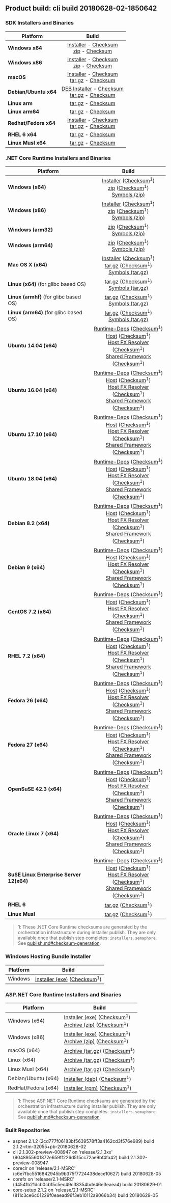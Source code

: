 ## Product build: cli build 20180628-02-1850642

### SDK Installers and Binaries

| Platform | Build |
| -------- | :-------------------------------------: |
| **Windows x64** | [Installer][sdk-win-x64-installer] - [Checksum][sdk-win-x64-installer-checksum]<br>[zip][sdk-win-x64-zip] - [Checksum][sdk-win-x64-zip-checksum] |
| **Windows x86** | [Installer][sdk-win-x86-installer] - [Checksum][sdk-win-x86-installer-checksum]<br>[zip][sdk-win-x86-zip] - [Checksum][sdk-win-x86-zip-checksum] |
| **macOS**       | [Installer][sdk-osx-installer] - [Checksum][sdk-osx-installer-checksum]<br>[tar.gz][sdk-osx-targz] - [Checksum][sdk-osx-targz-checksum] |
| **Debian/Ubuntu x64**   | [DEB Installer][sdk-linux-x64-DEB-installer] - [Checksum][sdk-linux-x64-DEB-installer-checksum]<br>[tar.gz][sdk-linux-x64-targz] - [Checksum][sdk-linux-x64-targz-checksum] |
| **Linux arm**   | [tar.gz][sdk-linux-arm-targz] - [Checksum][sdk-linux-arm-targz-checksum] |
| **Linux arm64**   | [tar.gz][sdk-linux-arm64-targz] - [Checksum][sdk-linux-arm64-targz-checksum] |
| **Redhat/Fedora x64**    | [Installer][sdk-rpm-x64-installer] - [Checksum][sdk-rpm-x64-installer-checksum]<br>[tar.gz][sdk-linux-x64-targz] - [Checksum][sdk-linux-x64-targz-checksum] |
| **RHEL 6 x64**      | [tar.gz][sdk-rhel-6-x64-targz] - [Checksum][sdk-rhel-6-x64-targz-checksum] |
| **Linux Musl x64**  | [tar.gz][sdk-musl-x64-targz] - [Checksum][sdk-musl-x64-targz-checksum] |

[sdk-win-x64-installer]: https://dotnetfeed.blob.core.windows.net/orchestrated-release-2-1-2/20180628-02/final/assets/Sdk/2.1.302-preview-008947/dotnet-sdk-2.1.302-preview-008947-win-x64.exe
[sdk-win-x64-installer-checksum]: https://dotnetfeed.blob.core.windows.net/orchestrated-release-2-1-2/20180628-02/final/assets/Sdk/2.1.302-preview-008947/dotnet-sdk-2.1.302-preview-008947-win-x64.exe.sha
[sdk-win-x64-zip]: https://dotnetfeed.blob.core.windows.net/orchestrated-release-2-1-2/20180628-02/final/assets/Sdk/2.1.302-preview-008947/dotnet-sdk-2.1.302-preview-008947-win-x64.zip
[sdk-win-x64-zip-checksum]: https://dotnetfeed.blob.core.windows.net/orchestrated-release-2-1-2/20180628-02/final/assets/Sdk/2.1.302-preview-008947/dotnet-sdk-2.1.302-preview-008947-win-x64.zip.sha

[sdk-win-x86-installer]: https://dotnetfeed.blob.core.windows.net/orchestrated-release-2-1-2/20180628-02/final/assets/Sdk/2.1.302-preview-008947/dotnet-sdk-2.1.302-preview-008947-win-x86.exe
[sdk-win-x86-installer-checksum]: https://dotnetfeed.blob.core.windows.net/orchestrated-release-2-1-2/20180628-02/final/assets/Sdk/2.1.302-preview-008947/dotnet-sdk-2.1.302-preview-008947-win-x86.exe.sha
[sdk-win-x86-zip]: https://dotnetfeed.blob.core.windows.net/orchestrated-release-2-1-2/20180628-02/final/assets/Sdk/2.1.302-preview-008947/dotnet-sdk-2.1.302-preview-008947-win-x86.zip
[sdk-win-x86-zip-checksum]: https://dotnetfeed.blob.core.windows.net/orchestrated-release-2-1-2/20180628-02/final/assets/Sdk/2.1.302-preview-008947/dotnet-sdk-2.1.302-preview-008947-win-x86.zip.sha

[sdk-osx-installer]: https://dotnetfeed.blob.core.windows.net/orchestrated-release-2-1-2/20180628-02/final/assets/Sdk/2.1.302-preview-008947/dotnet-sdk-2.1.302-preview-008947-osx-x64.pkg
[sdk-osx-installer-checksum]: https://dotnetfeed.blob.core.windows.net/orchestrated-release-2-1-2/20180628-02/final/assets/Sdk/2.1.302-preview-008947/dotnet-sdk-2.1.302-preview-008947-osx-x64.pkg.sha
[sdk-osx-targz]: https://dotnetfeed.blob.core.windows.net/orchestrated-release-2-1-2/20180628-02/final/assets/Sdk/2.1.302-preview-008947/dotnet-sdk-2.1.302-preview-008947-osx-x64.tar.gz
[sdk-osx-targz-checksum]: https://dotnetfeed.blob.core.windows.net/orchestrated-release-2-1-2/20180628-02/final/assets/Sdk/2.1.302-preview-008947/dotnet-sdk-2.1.302-preview-008947-osx-x64.tar.gz.sha

[sdk-linux-x64-targz]: https://dotnetfeed.blob.core.windows.net/orchestrated-release-2-1-2/20180628-02/final/assets/Sdk/2.1.302-preview-008947/dotnet-sdk-2.1.302-preview-008947-linux-x64.tar.gz
[sdk-linux-x64-targz-checksum]: https://dotnetfeed.blob.core.windows.net/orchestrated-release-2-1-2/20180628-02/final/assets/Sdk/2.1.302-preview-008947/dotnet-sdk-2.1.302-preview-008947-linux-x64.tar.gz.sha

[sdk-linux-arm-targz]: https://dotnetfeed.blob.core.windows.net/orchestrated-release-2-1-2/20180628-02/final/assets/Sdk/2.1.302-preview-008947/dotnet-sdk-2.1.302-preview-008947-linux-arm.tar.gz
[sdk-linux-arm-targz-checksum]: https://dotnetfeed.blob.core.windows.net/orchestrated-release-2-1-2/20180628-02/final/assets/Sdk/2.1.302-preview-008947/dotnet-sdk-2.1.302-preview-008947-linux-arm.tar.gz.sha

[sdk-linux-arm64-targz]: https://dotnetfeed.blob.core.windows.net/orchestrated-release-2-1-2/20180628-02/final/assets/Sdk/2.1.302-preview-008947/dotnet-sdk-2.1.302-preview-008947-linux-arm64.tar.gz
[sdk-linux-arm64-targz-checksum]: https://dotnetfeed.blob.core.windows.net/orchestrated-release-2-1-2/20180628-02/final/assets/Sdk/2.1.302-preview-008947/dotnet-sdk-2.1.302-preview-008947-linux-arm64.tar.gz.sha

[sdk-linux-x64-DEB-installer]: https://dotnetfeed.blob.core.windows.net/orchestrated-release-2-1-2/20180628-02/final/assets/Sdk/2.1.302-preview-008947/dotnet-sdk-2.1.302-preview-008947-x64.deb
[sdk-linux-x64-DEB-installer-checksum]: https://dotnetfeed.blob.core.windows.net/orchestrated-release-2-1-2/20180628-02/final/assets/Sdk/2.1.302-preview-008947/dotnet-sdk-2.1.302-preview-008947-x64.deb.sha

[sdk-rpm-x64-installer]: https://dotnetfeed.blob.core.windows.net/orchestrated-release-2-1-2/20180628-02/final/assets/Sdk/2.1.302-preview-008947/dotnet-sdk-2.1.302-preview-008947-x64.rpm
[sdk-rpm-x64-installer-checksum]: https://dotnetfeed.blob.core.windows.net/orchestrated-release-2-1-2/20180628-02/final/assets/Sdk/2.1.302-preview-008947/dotnet-sdk-2.1.302-preview-008947-x64.rpm.sha

[sdk-rhel-6-x64-targz]: https://dotnetfeed.blob.core.windows.net/orchestrated-release-2-1-2/20180628-02/final/assets/Sdk/2.1.302-preview-008947/dotnet-sdk-2.1.302-preview-008947-rhel.6-x64.tar.gz
[sdk-rhel-6-x64-targz-checksum]: https://dotnetfeed.blob.core.windows.net/orchestrated-release-2-1-2/20180628-02/final/assets/Sdk/2.1.302-preview-008947/dotnet-sdk-2.1.302-preview-008947-rhel.6-x64.tar.gz.sha

[sdk-musl-x64-targz]: https://dotnetfeed.blob.core.windows.net/orchestrated-release-2-1-2/20180628-02/final/assets/Sdk/2.1.302-preview-008947/dotnet-sdk-2.1.302-preview-008947-linux-musl-x64.tar.gz
[sdk-musl-x64-targz-checksum]: https://dotnetfeed.blob.core.windows.net/orchestrated-release-2-1-2/20180628-02/final/assets/Sdk/2.1.302-preview-008947/dotnet-sdk-2.1.302-preview-008947-linux-musl-x64.tar.gz.sha


### .NET Core Runtime Installers and Binaries

| Platform | Build |
|---------|:----------:|
| **Windows (x64)**                         | [Installer][win-x64-installer] ([Checksum][win-x64-installer-checksum]<sup>1</sup>)<br>[zip][win-x64-zip]   ([Checksum][win-x64-zip-checksum]<sup>1</sup>)<br>[Symbols (zip)][win-x64-symbols-zip]   |
| **Windows (x86)**                         | [Installer][win-x86-installer] ([Checksum][win-x86-installer-checksum]<sup>1</sup>)<br>[zip][win-x86-zip]   ([Checksum][win-x86-zip-checksum]<sup>1</sup>)<br>[Symbols (zip)][win-x86-symbols-zip]   |
| **Windows (arm32)**                       |                                                                                        [zip][win-arm-zip]   ([Checksum][win-arm-zip-checksum]<sup>1</sup>)<br>[Symbols (zip)][win-arm-symbols-zip]   |
| **Windows (arm64)**                       |                                                                                        [zip][win-arm64-zip] ([Checksum][win-arm64-zip-checksum]<sup>1</sup>)<br>[Symbols (zip)][win-arm64-symbols-zip] |
| **Mac OS X (x64)**                        | [Installer][osx-installer] ([Checksum][osx-installer-checksum]<sup>1</sup>)<br>[tar.gz][osx-targz]          ([Checksum][osx-targz-checksum]<sup>1</sup>)<br>[Symbols (tar.gz)][osx-symbols-targz]       |
| **Linux (x64)** (for glibc based OS)      |                                                                                        [tar.gz][linux-x64-targz] ([Checksum][linux-x64-targz-checksum]<sup>1</sup>)<br>[Symbols (tar.gz)][linux-x64-symbols-targz] |
| **Linux (armhf)** (for glibc based OS)    |                                                                                        [tar.gz][linux-arm-targz] ([Checksum][linux-arm-targz-checksum]<sup>1</sup>)<br>[Symbols (tar.gz)][linux-arm-symbols-targz] |
| **Linux (arm64)** (for glibc based OS)    |                                                                                        [tar.gz][linux-arm64-targz] ([Checksum][linux-arm64-targz-checksum]<sup>1</sup>)<br>[Symbols (tar.gz)][linux-arm64-symbols-targz] |
| **Ubuntu 14.04 (x64)**                    | [Runtime-Deps][ubuntu-14.04-runtime-deps] ([Checksum][ubuntu-14.04-runtime-deps-checksum]<sup>1</sup>)<br>[Host][deb-package-host] ([Checksum][deb-package-host-checksum]<sup>1</sup>)<br>[Host FX Resolver][deb-package-hostfxr] ([Checksum][deb-package-hostfxr-checksum]<sup>1</sup>)<br>[Shared Framework][deb-package-sharedfx] ([Checksum][deb-package-sharedfx-checksum]<sup>1</sup>)<br> |
| **Ubuntu 16.04 (x64)**                    | [Runtime-Deps][ubuntu-16.04-runtime-deps] ([Checksum][ubuntu-16.04-runtime-deps-checksum]<sup>1</sup>)<br>[Host][deb-package-host] ([Checksum][deb-package-host-checksum]<sup>1</sup>)<br>[Host FX Resolver][deb-package-hostfxr] ([Checksum][deb-package-hostfxr-checksum]<sup>1</sup>)<br>[Shared Framework][deb-package-sharedfx] ([Checksum][deb-package-sharedfx-checksum]<sup>1</sup>)<br> |
| **Ubuntu 17.10 (x64)**                    | [Runtime-Deps][ubuntu-17.10-runtime-deps] ([Checksum][ubuntu-17.10-runtime-deps-checksum]<sup>1</sup>)<br>[Host][deb-package-host] ([Checksum][deb-package-host-checksum]<sup>1</sup>)<br>[Host FX Resolver][deb-package-hostfxr] ([Checksum][deb-package-hostfxr-checksum]<sup>1</sup>)<br>[Shared Framework][deb-package-sharedfx] ([Checksum][deb-package-sharedfx-checksum]<sup>1</sup>)<br> |
| **Ubuntu 18.04 (x64)**                    | [Runtime-Deps][ubuntu-18.04-runtime-deps] ([Checksum][ubuntu-18.04-runtime-deps-checksum]<sup>1</sup>)<br>[Host][deb-package-host] ([Checksum][deb-package-host-checksum]<sup>1</sup>)<br>[Host FX Resolver][deb-package-hostfxr] ([Checksum][deb-package-hostfxr-checksum]<sup>1</sup>)<br>[Shared Framework][deb-package-sharedfx] ([Checksum][deb-package-sharedfx-checksum]<sup>1</sup>)<br> |
| **Debian 8.2 (x64)**                      | [Runtime-Deps][debian-8.2-runtime-deps]   ([Checksum][debian-8.2-runtime-deps-checksum]<sup>1</sup>)<br>[Host][deb-package-host] ([Checksum][deb-package-host-checksum]<sup>1</sup>)<br>[Host FX Resolver][deb-package-hostfxr] ([Checksum][deb-package-hostfxr-checksum]<sup>1</sup>)<br>[Shared Framework][deb-package-sharedfx] ([Checksum][deb-package-sharedfx-checksum]<sup>1</sup>)<br> |
| **Debian 9 (x64)**                        | [Runtime-Deps][debian-9-runtime-deps]     ([Checksum][debian-9-runtime-deps-checksum]<sup>1</sup>)<br>[Host][deb-package-host] ([Checksum][deb-package-host-checksum]<sup>1</sup>)<br>[Host FX Resolver][deb-package-hostfxr] ([Checksum][deb-package-hostfxr-checksum]<sup>1</sup>)<br>[Shared Framework][deb-package-sharedfx] ([Checksum][deb-package-sharedfx-checksum]<sup>1</sup>)<br> |
| **CentOS 7.2 (x64)**                      | [Runtime-Deps][centos-7-runtime-deps]      ([Checksum][centos-7-runtime-deps-checksum]<sup>1</sup>)<br>[Host][rpm-package-host] ([Checksum][rpm-package-host-checksum]<sup>1</sup>)<br>[Host FX Resolver][rpm-package-hostfxr]       ([Checksum][rpm-package-hostfxr-checksum]<sup>1</sup>)<br>[Shared Framework][rpm-package-sharedfx]       ([Checksum][rpm-package-sharedfx-checksum]<sup>1</sup>)<br> |
| **RHEL 7.2 (x64)**                        | [Runtime-Deps][rhel-7-runtime-deps]        ([Checksum][rhel-7-runtime-deps-checksum]<sup>1</sup>)<br>[Host][rpm-package-host] ([Checksum][rpm-package-host-checksum]<sup>1</sup>)<br>[Host FX Resolver][rpm-package-hostfxr]       ([Checksum][rpm-package-hostfxr-checksum]<sup>1</sup>)<br>[Shared Framework][rpm-package-sharedfx]       ([Checksum][rpm-package-sharedfx-checksum]<sup>1</sup>)<br> |
| **Fedora 26 (x64)**                       | [Runtime-Deps][fedora-26-runtime-deps]     ([Checksum][fedora-26-runtime-deps-checksum]<sup>1</sup>)<br>[Host][rpm-package-host] ([Checksum][rpm-package-host-checksum]<sup>1</sup>)<br>[Host FX Resolver][rpm-package-hostfxr]       ([Checksum][rpm-package-hostfxr-checksum]<sup>1</sup>)<br>[Shared Framework][rpm-package-sharedfx]       ([Checksum][rpm-package-sharedfx-checksum]<sup>1</sup>)<br> |
| **Fedora 27 (x64)**                       | [Runtime-Deps][fedora-27-runtime-deps]     ([Checksum][fedora-27-runtime-deps-checksum]<sup>1</sup>)<br>[Host][rpm-package-host] ([Checksum][rpm-package-host-checksum]<sup>1</sup>)<br>[Host FX Resolver][rpm-package-hostfxr]       ([Checksum][rpm-package-hostfxr-checksum]<sup>1</sup>)<br>[Shared Framework][rpm-package-sharedfx]       ([Checksum][rpm-package-sharedfx-checksum]<sup>1</sup>)<br> |
| **OpenSuSE 42.3 (x64)**                   | [Runtime-Deps][opensuse-42-runtime-deps]  ([Checksum][opensuse-42-runtime-deps-checksum]<sup>1</sup>)<br>[Host][rpm-package-host] ([Checksum][rpm-package-host-checksum]<sup>1</sup>)<br>[Host FX Resolver][rpm-package-hostfxr]       ([Checksum][rpm-package-hostfxr-checksum]<sup>1</sup>)<br>[Shared Framework][rpm-package-sharedfx]       ([Checksum][rpm-package-sharedfx-checksum]<sup>1</sup>)<br> |
| **Oracle Linux 7 (x64)**                  | [Runtime-Deps][oraclelinux-7-runtime-deps] ([Checksum][oraclelinux-7-runtime-deps-checksum]<sup>1</sup>)<br>[Host][rpm-package-host] ([Checksum][rpm-package-host-checksum]<sup>1</sup>)<br>[Host FX Resolver][rpm-package-hostfxr]       ([Checksum][rpm-package-hostfxr-checksum]<sup>1</sup>)<br>[Shared Framework][rpm-package-sharedfx]       ([Checksum][rpm-package-sharedfx-checksum]<sup>1</sup>)<br> |
| **SuSE Linux Enterprise Server 12(x64)**  | [Runtime-Deps][sles-12-runtime-deps] ([Checksum][sles-12-runtime-deps-checksum]<sup>1</sup>)<br>[Host][rpm-package-host] ([Checksum][rpm-package-host-checksum]<sup>1</sup>)<br>[Host FX Resolver][rpm-package-hostfxr]       ([Checksum][rpm-package-hostfxr-checksum]<sup>1</sup>)<br>[Shared Framework][rpm-package-sharedfx]       ([Checksum][rpm-package-sharedfx-checksum]<sup>1</sup>)<br> |
| **RHEL 6**                                |                                                                                        [tar.gz][rhel-6-targz]                    ([Checksum][rhel-6-targz-checksum]<sup>1</sup>)|
| **Linux Musl**                            |                                                                                        [tar.gz][musl-x64-targz]                ([Checksum][musl-x64-targz-checksum]<sup>1</sup>)|

[win-x64-installer]: https://dotnetfeed.blob.core.windows.net/orchestrated-release-2-1-2/20180628-02/final/assets/Runtime/2.1.2/dotnet-runtime-2.1.2-win-x64.exe
[win-x64-installer-checksum]: https://dotnetclichecksums.blob.core.windows.net/dotnet/Runtime/2.1.2/dotnet-runtime-2.1.2-win-x64.exe.sha512
[win-x64-zip]: https://dotnetfeed.blob.core.windows.net/orchestrated-release-2-1-2/20180628-02/final/assets/Runtime/2.1.2/dotnet-runtime-2.1.2-win-x64.zip
[win-x64-zip-checksum]: https://dotnetclichecksums.blob.core.windows.net/dotnet/Runtime/2.1.2/dotnet-runtime-2.1.2-win-x64.zip.sha512
[win-x64-symbols-zip]: https://dotnetfeed.blob.core.windows.net/orchestrated-release-2-1-2/20180628-02/final/assets/Runtime/2.1.2/dotnet-runtime-symbols-2.1.2-win-x64.zip

[win-x86-installer]: https://dotnetfeed.blob.core.windows.net/orchestrated-release-2-1-2/20180628-02/final/assets/Runtime/2.1.2/dotnet-runtime-2.1.2-win-x86.exe
[win-x86-installer-checksum]: https://dotnetclichecksums.blob.core.windows.net/dotnet/Runtime/2.1.2/dotnet-runtime-2.1.2-win-x86.exe.sha512
[win-x86-zip]: https://dotnetfeed.blob.core.windows.net/orchestrated-release-2-1-2/20180628-02/final/assets/Runtime/2.1.2/dotnet-runtime-2.1.2-win-x86.zip
[win-x86-zip-checksum]: https://dotnetclichecksums.blob.core.windows.net/dotnet/Runtime/2.1.2/dotnet-runtime-2.1.2-win-x86.zip.sha512
[win-x86-symbols-zip]: https://dotnetfeed.blob.core.windows.net/orchestrated-release-2-1-2/20180628-02/final/assets/Runtime/2.1.2/dotnet-runtime-symbols-2.1.2-win-x86.zip

[win-arm-zip]: https://dotnetfeed.blob.core.windows.net/orchestrated-release-2-1-2/20180628-02/final/assets/Runtime/2.1.2/dotnet-runtime-2.1.2-win-arm.zip
[win-arm-zip-checksum]: https://dotnetclichecksums.blob.core.windows.net/dotnet/Runtime/2.1.2/dotnet-runtime-2.1.2-win-arm.zip.sha512
[win-arm-symbols-zip]: https://dotnetfeed.blob.core.windows.net/orchestrated-release-2-1-2/20180628-02/final/assets/Runtime/2.1.2/dotnet-runtime-symbols-2.1.2-win-arm.zip

[win-arm64-zip]: https://dotnetfeed.blob.core.windows.net/orchestrated-release-2-1-2/20180628-02/final/assets/Runtime/2.1.2/dotnet-runtime-2.1.2-win-arm64.zip
[win-arm64-zip-checksum]: https://dotnetclichecksums.blob.core.windows.net/dotnet/Runtime/2.1.2/dotnet-runtime-2.1.2-win-arm64.zip.sha512
[win-arm64-symbols-zip]: https://dotnetfeed.blob.core.windows.net/orchestrated-release-2-1-2/20180628-02/final/assets/Runtime/2.1.2/dotnet-runtime-symbols-2.1.2-win-arm64.zip

[osx-installer]: https://dotnetfeed.blob.core.windows.net/orchestrated-release-2-1-2/20180628-02/final/assets/Runtime/2.1.2/dotnet-runtime-2.1.2-osx-x64.pkg
[osx-installer-checksum]: https://dotnetclichecksums.blob.core.windows.net/dotnet/Runtime/2.1.2/dotnet-runtime-2.1.2-osx-x64.pkg.sha512
[osx-targz]: https://dotnetfeed.blob.core.windows.net/orchestrated-release-2-1-2/20180628-02/final/assets/Runtime/2.1.2/dotnet-runtime-2.1.2-osx-x64.tar.gz
[osx-targz-checksum]: https://dotnetclichecksums.blob.core.windows.net/dotnet/Runtime/2.1.2/dotnet-runtime-2.1.2-osx-x64.tar.gz.sha512
[osx-symbols-targz]: https://dotnetfeed.blob.core.windows.net/orchestrated-release-2-1-2/20180628-02/final/assets/Runtime/2.1.2/dotnet-runtime-symbols-2.1.2-osx-x64.tar.gz

[linux-x64-targz]: https://dotnetfeed.blob.core.windows.net/orchestrated-release-2-1-2/20180628-02/final/assets/Runtime/2.1.2/dotnet-runtime-2.1.2-linux-x64.tar.gz
[linux-x64-targz-checksum]: https://dotnetclichecksums.blob.core.windows.net/dotnet/Runtime/2.1.2/dotnet-runtime-2.1.2-linux-x64.tar.gz.sha512
[linux-x64-symbols-targz]: https://dotnetfeed.blob.core.windows.net/orchestrated-release-2-1-2/20180628-02/final/assets/Runtime/2.1.2/dotnet-runtime-symbols-2.1.2-linux-x64.tar.gz
[linux-arm-targz]: https://dotnetfeed.blob.core.windows.net/orchestrated-release-2-1-2/20180628-02/final/assets/Runtime/2.1.2/dotnet-runtime-2.1.2-linux-arm.tar.gz
[linux-arm-targz-checksum]: https://dotnetclichecksums.blob.core.windows.net/dotnet/Runtime/2.1.2/dotnet-runtime-2.1.2-linux-arm.tar.gz.sha512
[linux-arm-symbols-targz]: https://dotnetfeed.blob.core.windows.net/orchestrated-release-2-1-2/20180628-02/final/assets/Runtime/2.1.2/dotnet-runtime-symbols-2.1.2-linux-arm.tar.gz
[linux-arm64-targz]: https://dotnetfeed.blob.core.windows.net/orchestrated-release-2-1-2/20180628-02/final/assets/Runtime/2.1.2/dotnet-runtime-2.1.2-linux-arm64.tar.gz
[linux-arm64-targz-checksum]: https://dotnetclichecksums.blob.core.windows.net/dotnet/Runtime/2.1.2/dotnet-runtime-2.1.2-linux-arm64.tar.gz.sha512
[linux-arm64-symbols-targz]: https://dotnetfeed.blob.core.windows.net/orchestrated-release-2-1-2/20180628-02/final/assets/Runtime/2.1.2/dotnet-runtime-symbols-2.1.2-linux-arm64.tar.gz

[ubuntu-14.04-runtime-deps]: https://dotnetfeed.blob.core.windows.net/orchestrated-release-2-1-2/20180628-02/final/assets/Runtime/2.1.2/dotnet-runtime-deps-2.1.2-ubuntu.14.04-x64.deb
[ubuntu-14.04-runtime-deps-checksum]: https://dotnetclichecksums.blob.core.windows.net/dotnet/Runtime/2.1.2/dotnet-runtime-deps-2.1.2-ubuntu.14.04-x64.deb.sha512

[ubuntu-16.04-runtime-deps]: https://dotnetfeed.blob.core.windows.net/orchestrated-release-2-1-2/20180628-02/final/assets/Runtime/2.1.2/dotnet-runtime-deps-2.1.2-ubuntu.16.04-x64.deb
[ubuntu-16.04-runtime-deps-checksum]: https://dotnetclichecksums.blob.core.windows.net/dotnet/Runtime/2.1.2/dotnet-runtime-deps-2.1.2-ubuntu.16.04-x64.deb.sha512

[ubuntu-17.10-runtime-deps]: https://dotnetfeed.blob.core.windows.net/orchestrated-release-2-1-2/20180628-02/final/assets/Runtime/2.1.2/dotnet-runtime-deps-2.1.2-ubuntu.17.10-x64.deb
[ubuntu-17.10-runtime-deps-checksum]: https://dotnetclichecksums.blob.core.windows.net/dotnet/Runtime/2.1.2/dotnet-runtime-deps-2.1.2-ubuntu.17.10-x64.deb.sha512

[ubuntu-18.04-runtime-deps]: https://dotnetfeed.blob.core.windows.net/orchestrated-release-2-1-2/20180628-02/final/assets/Runtime/2.1.2/dotnet-runtime-deps-2.1.2-ubuntu.18.04-x64.deb
[ubuntu-18.04-runtime-deps-checksum]: https://dotnetclichecksums.blob.core.windows.net/dotnet/Runtime/2.1.2/dotnet-runtime-deps-2.1.2-ubuntu.18.04-x64.deb.sha512

[debian-8.2-runtime-deps]: https://dotnetfeed.blob.core.windows.net/orchestrated-release-2-1-2/20180628-02/final/assets/Runtime/2.1.2/dotnet-runtime-deps-2.1.2-debian.8-x64.deb
[debian-8.2-runtime-deps-checksum]: https://dotnetclichecksums.blob.core.windows.net/dotnet/Runtime/2.1.2/dotnet-runtime-deps-2.1.2-debian.8-x64.deb.sha512

[debian-9-runtime-deps]: https://dotnetfeed.blob.core.windows.net/orchestrated-release-2-1-2/20180628-02/final/assets/Runtime/2.1.2/dotnet-runtime-deps-2.1.2-debian.9-x64.deb
[debian-9-runtime-deps-checksum]: https://dotnetclichecksums.blob.core.windows.net/dotnet/Runtime/2.1.2/dotnet-runtime-deps-2.1.2-debian.9-x64.deb.sha512

[centos-7-runtime-deps]: https://dotnetfeed.blob.core.windows.net/orchestrated-release-2-1-2/20180628-02/final/assets/Runtime/2.1.2/dotnet-runtime-deps-2.1.2-centos.7-x64.rpm
[centos-7-runtime-deps-checksum]: https://dotnetclichecksums.blob.core.windows.net/dotnet/Runtime/2.1.2/dotnet-runtime-deps-2.1.2-centos.7-x64.rpm.sha512

[rhel-7-runtime-deps]: https://dotnetfeed.blob.core.windows.net/orchestrated-release-2-1-2/20180628-02/final/assets/Runtime/2.1.2/dotnet-runtime-deps-2.1.2-rhel.7-x64.rpm
[rhel-7-runtime-deps-checksum]: https://dotnetclichecksums.blob.core.windows.net/dotnet/Runtime/2.1.2/dotnet-runtime-deps-2.1.2-rhel.7-x64.rpm.sha512

[fedora-26-runtime-deps]: https://dotnetfeed.blob.core.windows.net/orchestrated-release-2-1-2/20180628-02/final/assets/Runtime/2.1.2/dotnet-runtime-deps-2.1.2-fedora.26-x64.rpm
[fedora-26-runtime-deps-checksum]: https://dotnetclichecksums.blob.core.windows.net/dotnet/Runtime/2.1.2/dotnet-runtime-deps-2.1.2-fedora.26-x64.rpm.sha512

[fedora-27-runtime-deps]: https://dotnetfeed.blob.core.windows.net/orchestrated-release-2-1-2/20180628-02/final/assets/Runtime/2.1.2/dotnet-runtime-deps-2.1.2-fedora.27-x64.rpm
[fedora-27-runtime-deps-checksum]: https://dotnetclichecksums.blob.core.windows.net/dotnet/Runtime/2.1.2/dotnet-runtime-deps-2.1.2-fedora.27-x64.rpm.sha512

[opensuse-42-runtime-deps]: https://dotnetfeed.blob.core.windows.net/orchestrated-release-2-1-2/20180628-02/final/assets/Runtime/2.1.2/dotnet-runtime-deps-2.1.2-opensuse.42-x64.rpm
[opensuse-42-runtime-deps-checksum]: https://dotnetclichecksums.blob.core.windows.net/dotnet/Runtime/2.1.2/dotnet-runtime-deps-2.1.2-opensuse.42-x64.rpm.sha512

[oraclelinux-7-runtime-deps]: https://dotnetfeed.blob.core.windows.net/orchestrated-release-2-1-2/20180628-02/final/assets/Runtime/2.1.2/dotnet-runtime-deps-2.1.2-oraclelinux.7-x64.rpm
[oraclelinux-7-runtime-deps-checksum]: https://dotnetclichecksums.blob.core.windows.net/dotnet/Runtime/2.1.2/dotnet-runtime-deps-2.1.2-oraclelinux.7-x64.rpm.sha512

[sles-12-runtime-deps]: https://dotnetfeed.blob.core.windows.net/orchestrated-release-2-1-2/20180628-02/final/assets/Runtime/2.1.2/dotnet-runtime-deps-2.1.2-sles.12-x64.rpm
[sles-12-runtime-deps-checksum]: https://dotnetclichecksums.blob.core.windows.net/dotnet/Runtime/2.1.2/dotnet-runtime-deps-2.1.2-sles.12-x64.rpm.sha512

[deb-package-host]: https://dotnetfeed.blob.core.windows.net/orchestrated-release-2-1-2/20180628-02/final/assets/Runtime/2.1.2/dotnet-host-2.1.2-x64.deb
[deb-package-host-checksum]: https://dotnetclichecksums.blob.core.windows.net/dotnet/Runtime/2.1.2/dotnet-host-2.1.2-x64.deb.sha512
[deb-package-hostfxr]: https://dotnetfeed.blob.core.windows.net/orchestrated-release-2-1-2/20180628-02/final/assets/Runtime/2.1.2/dotnet-hostfxr-2.1.2-x64.deb
[deb-package-hostfxr-checksum]: https://dotnetclichecksums.blob.core.windows.net/dotnet/Runtime/2.1.2/dotnet-hostfxr-2.1.2-x64.deb.sha512
[deb-package-sharedfx]: https://dotnetfeed.blob.core.windows.net/orchestrated-release-2-1-2/20180628-02/final/assets/Runtime/2.1.2/dotnet-runtime-2.1.2-x64.deb
[deb-package-sharedfx-checksum]: https://dotnetclichecksums.blob.core.windows.net/dotnet/Runtime/2.1.2/dotnet-runtime-2.1.2-x64.deb.sha512

[rpm-package-host]: https://dotnetfeed.blob.core.windows.net/orchestrated-release-2-1-2/20180628-02/final/assets/Runtime/2.1.2/dotnet-host-2.1.2-x64.rpm
[rpm-package-host-checksum]: https://dotnetclichecksums.blob.core.windows.net/dotnet/Runtime/2.1.2/dotnet-host-2.1.2-x64.rpm.sha512
[rpm-package-hostfxr]: https://dotnetfeed.blob.core.windows.net/orchestrated-release-2-1-2/20180628-02/final/assets/Runtime/2.1.2/dotnet-hostfxr-2.1.2-x64.rpm
[rpm-package-hostfxr-checksum]: https://dotnetclichecksums.blob.core.windows.net/dotnet/Runtime/2.1.2/dotnet-hostfxr-2.1.2-x64.rpm.sha512
[rpm-package-sharedfx]: https://dotnetfeed.blob.core.windows.net/orchestrated-release-2-1-2/20180628-02/final/assets/Runtime/2.1.2/dotnet-runtime-2.1.2-x64.rpm
[rpm-package-sharedfx-checksum]: https://dotnetclichecksums.blob.core.windows.net/dotnet/Runtime/2.1.2/dotnet-runtime-2.1.2-x64.rpm.sha512

[rhel-6-targz]: https://dotnetfeed.blob.core.windows.net/orchestrated-release-2-1-2/20180628-02/final/assets/Runtime/2.1.2/dotnet-runtime-2.1.2-rhel.6-x64.tar.gz
[rhel-6-targz-checksum]: https://dotnetclichecksums.blob.core.windows.net/dotnet/Runtime/2.1.2/dotnet-runtime-2.1.2-rhel.6-x64.tar.gz.sha512

[musl-x64-targz]: https://dotnetfeed.blob.core.windows.net/orchestrated-release-2-1-2/20180628-02/final/assets/Runtime/2.1.2/dotnet-runtime-2.1.2-linux-musl-x64.tar.gz
[musl-x64-targz-checksum]: https://dotnetclichecksums.blob.core.windows.net/dotnet/Runtime/2.1.2/dotnet-runtime-2.1.2-linux-musl-x64.tar.gz.sha512

> **1**: These .NET Core Runtime checksums are generated by the orchestration infrastructure during installer publish. They are only available once that publish step completes: `installers.semaphore`. See [publish.md#checksum-generation](https://github.com/dotnet/core-eng/blob/master/Documentation/Orchestrated-Build/Api/publish.md#checksum-generation).


### Windows Hosting Bundle Installer

Platform              | Build
----------------------|---------------------
Windows               | [Installer (exe)][dotnet-hosting-win-exe] ([Checksum][dotnet-hosting-win-exe-checksum]<sup>1</sup>)

[dotnet-hosting-win-exe]: https://dotnetfeed.blob.core.windows.net/orchestrated-release-2-1-2/20180628-02/final/assets/aspnetcore/Runtime/2.1.2/dotnet-hosting-2.1.2-win.exe
[dotnet-hosting-win-exe-checksum]: https://dotnetclichecksums.blob.core.windows.net/dotnet/aspnetcore/Runtime/2.1.2/dotnet-hosting-2.1.2-win.exe.sha512


### ASP.NET Core Runtime Installers and Binaries

Platform              | Build
----------------------|---------------------
Windows (x64)         | [Installer (exe)][aspnetcore-win-x64-exe] ([Checksum][aspnetcore-win-x64-exe-checksum]<sup>1</sup>)<br>[Archive (zip)][aspnetcore-win-x64-zip] ([Checksum][aspnetcore-win-x64-zip-checksum]<sup>1</sup>)
Windows (x86)         | [Installer (exe)][aspnetcore-win-x86-exe] ([Checksum][aspnetcore-win-x86-exe-checksum]<sup>1</sup>)<br>[Archive (zip)][aspnetcore-win-x86-zip] ([Checksum][aspnetcore-win-x86-zip-checksum]<sup>1</sup>)
macOS (x64)           | [Archive (tar.gz)][aspnetcore-osx-x64-tar] ([Checksum][aspnetcore-osx-x64-tar-checksum]<sup>1</sup>)
Linux (x64)           | [Archive (tar.gz)][aspnetcore-linux-x64-tar] ([Checksum][aspnetcore-linux-x64-tar-checksum]<sup>1</sup>)
Linux Musl (x64)      | [Archive (tar.gz)][aspnetcore-linux-musl-x64-tar] ([Checksum][aspnetcore-linux-musl-x64-tar-checksum]<sup>1</sup>)
Debian/Ubuntu (x64)   | [Installer (deb)][aspnetcore-debian-x64-deb] ([Checksum][aspnetcore-debian-x64-deb-checksum]<sup>1</sup>)
RedHat/Fedora (x64)   | [Installer (rpm)][aspnetcore-redhat-x64-rpm] ([Checksum][aspnetcore-redhat-x64-rpm-checksum]<sup>1</sup>)

[aspnetcore-win-x64-zip]: https://dotnetfeed.blob.core.windows.net/orchestrated-release-2-1-2/20180628-02/final/assets/aspnetcore/Runtime/2.1.2/aspnetcore-runtime-2.1.2-win-x64.zip
[aspnetcore-win-x64-zip-checksum]: https://dotnetclichecksums.blob.core.windows.net/dotnet/aspnetcore/Runtime/2.1.2/aspnetcore-runtime-2.1.2-win-x64.zip.sha512
[aspnetcore-win-x64-exe]: https://dotnetfeed.blob.core.windows.net/orchestrated-release-2-1-2/20180628-02/final/assets/aspnetcore/Runtime/2.1.2/aspnetcore-runtime-2.1.2-win-x64.exe
[aspnetcore-win-x64-exe-checksum]: https://dotnetclichecksums.blob.core.windows.net/dotnet/aspnetcore/Runtime/2.1.2/aspnetcore-runtime-2.1.2-win-x64.exe.sha512

[aspnetcore-win-x86-zip]: https://dotnetfeed.blob.core.windows.net/orchestrated-release-2-1-2/20180628-02/final/assets/aspnetcore/Runtime/2.1.2/aspnetcore-runtime-2.1.2-win-x86.zip
[aspnetcore-win-x86-zip-checksum]: https://dotnetclichecksums.blob.core.windows.net/dotnet/aspnetcore/Runtime/2.1.2/aspnetcore-runtime-2.1.2-win-x86.zip.sha512
[aspnetcore-win-x86-exe]: https://dotnetfeed.blob.core.windows.net/orchestrated-release-2-1-2/20180628-02/final/assets/aspnetcore/Runtime/2.1.2/aspnetcore-runtime-2.1.2-win-x86.exe
[aspnetcore-win-x86-exe-checksum]: https://dotnetclichecksums.blob.core.windows.net/dotnet/aspnetcore/Runtime/2.1.2/aspnetcore-runtime-2.1.2-win-x86.exe.sha512

[aspnetcore-linux-x64-tar]: https://dotnetfeed.blob.core.windows.net/orchestrated-release-2-1-2/20180628-02/final/assets/aspnetcore/Runtime/2.1.2/aspnetcore-runtime-2.1.2-linux-x64.tar.gz
[aspnetcore-linux-x64-tar-checksum]: https://dotnetclichecksums.blob.core.windows.net/dotnet/aspnetcore/Runtime/2.1.2/aspnetcore-runtime-2.1.2-linux-x64.tar.gz.sha512

[aspnetcore-linux-musl-x64-tar]: https://dotnetfeed.blob.core.windows.net/orchestrated-release-2-1-2/20180628-02/final/assets/aspnetcore/Runtime/2.1.2/aspnetcore-runtime-2.1.2-linux-musl-x64.tar.gz
[aspnetcore-linux-musl-x64-tar-checksum]: https://dotnetclichecksums.blob.core.windows.net/dotnet/aspnetcore/Runtime/2.1.2/aspnetcore-runtime-2.1.2-linux-musl-x64.tar.gz.sha512

[aspnetcore-osx-x64-tar]: https://dotnetfeed.blob.core.windows.net/orchestrated-release-2-1-2/20180628-02/final/assets/aspnetcore/Runtime/2.1.2/aspnetcore-runtime-2.1.2-osx-x64.tar.gz
[aspnetcore-osx-x64-tar-checksum]: https://dotnetclichecksums.blob.core.windows.net/dotnet/aspnetcore/Runtime/2.1.2/aspnetcore-runtime-2.1.2-osx-x64.tar.gz.sha512

[aspnetcore-debian-x64-deb]: https://dotnetfeed.blob.core.windows.net/orchestrated-release-2-1-2/20180628-02/final/assets/aspnetcore/Runtime/2.1.2/aspnetcore-runtime-2.1.2-x64.deb
[aspnetcore-debian-x64-deb-checksum]: https://dotnetclichecksums.blob.core.windows.net/dotnet/aspnetcore/Runtime/2.1.2/aspnetcore-runtime-2.1.2-x64.deb.sha512

[aspnetcore-redhat-x64-rpm]: https://dotnetfeed.blob.core.windows.net/orchestrated-release-2-1-2/20180628-02/final/assets/aspnetcore/Runtime/2.1.2/aspnetcore-runtime-2.1.2-x64.rpm
[aspnetcore-redhat-x64-rpm-checksum]: https://dotnetclichecksums.blob.core.windows.net/dotnet/aspnetcore/Runtime/2.1.2/aspnetcore-runtime-2.1.2-x64.rpm.sha512

> **1**: These ASP.NET Core Runtime checksums are generated by the orchestration infrastructure during installer publish. They are only available once that publish step completes: `installers.semaphore`. See [publish.md#checksum-generation](https://github.com/dotnet/core-eng/blob/master/Documentation/Orchestrated-Build/Api/publish.md#checksum-generation).


### Built Repositories
 * aspnet 2.1.2 (2cd777f06183bf5639578ff3a4162cd3f576e989) build 2.1.2-rtm-32055+pb-20180628-02
 * cli 2.1.302-preview-008947 on 'release/2.1.3xx' (9048955601872e659ff226d515cc72ae9bf4fa42) build 2.1.302-preview-008947
 * coreclr on 'release/2.1-MSRC' (c6e7fbc5516842945b9b375f7724438dece10627) build 20180628-05
 * corefx on 'release/2.1-MSRC' (d4541b21dcb0cb15c5ec49c38354bde46e3eaea4) build 20180629-01
 * core-setup 2.1.2 on 'release/2.1-MSRC' (811c3ce6c01229f0eaead96f3eb10112a9066b34) build 20180629-05
